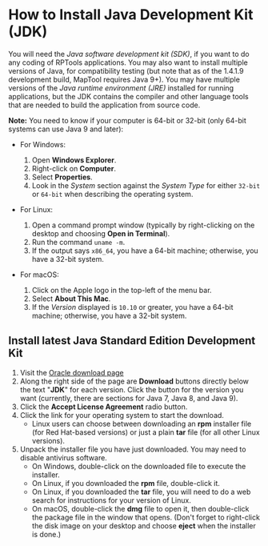 How to Install Java Development Kit (JDK)
======================= 

You will need the *Java software development kit (SDK)*, if you want to do any coding of RPTools applications. You may also want to install multiple versions of Java, for compatibility testing (but note that as of the 1.4.1.9 development build, MapTool requires Java 9+).  You may have multiple versions of the *Java runtime environment (JRE)* installed for running applications, but the JDK contains the compiler and other language tools that are needed to build the application from source code.

**Note:** You need to know if your computer is 64-bit or 32-bit (only 64-bit systems can use Java 9 and later):

* For Windows:
    1. Open **Windows Explorer**.
    1. Right-click on **Computer**.
    1. Select **Properties**.
    1. Look in the *System* section against the *System Type* for either `32-bit` or `64-bit` when describing the operating system.

* For Linux:
    1. Open a command prompt window (typically by right-clicking on the desktop and choosing **Open in Terminal**).
    1. Run the command `uname -m`.
    1. If the output says `x86_64`, you have a 64-bit machine; otherwise, you have a 32-bit system.

* For macOS:
    1. Click on the Apple logo in the top-left of the menu bar.
    1. Select **About This Mac**.
    1. If the *Version* displayed is `10.10` or greater, you have a 64-bit machine; otherwise, you have a 32-bit system.

Install latest Java Standard Edition Development Kit
----------------------------------------------------

1. Visit the [Oracle download page](http://www.oracle.com/technetwork/java/javase/downloads/index.html)
1. Along the right side of the page are **Download** buttons directly below the text "**JDK**" for each version.  Click the button for the version you want (currently, there are sections for Java 7, Java 8, and Java 9).
1. Click the **Accept License Agreement** radio button.
1. Click the link for your operating system to start the download.
    * Linux users can choose between downloading an **rpm** installer file (for Red Hat-based versions) or just a plain **tar** file (for all other Linux versions).
1. Unpack the installer file you have just downloaded.  You may need to disable antivirus software.
    * On Windows, double-click on the downloaded file to execute the installer.
    * On Linux, if you downloaded the **rpm** file, double-click it.
    * On Linux, if you downloaded the **tar** file, you will need to do a web search for instructions for your version of Linux.
    * On macOS, double-click the **dmg** file to open it, then double-click the package file in the window that opens.  (Don't forget to right-click the disk image on your desktop and choose **eject** when the installer is done.)
